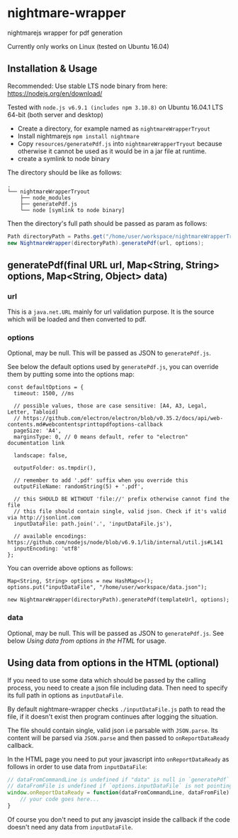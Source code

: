 # nightmare-wrapper

nightmarejs wrapper for pdf generation

Currently only works on Linux (tested on Ubuntu 16.04)

## Installation & Usage

Recommended: Use stable LTS node binary from here: https://nodejs.org/en/download/

Tested with `node.js v6.9.1 (includes npm 3.10.8)` on Ubuntu 16.04.1 LTS 64-bit (both server and desktop)

* Create a directory, for example named as `nightmareWrapperTryout`
* Install nightmarejs `npm install nightmare`
* Copy `resources/generatePdf.js` into `nightmareWrapperTryout` because otherwise it cannot be used as it would be in a jar file at runtime.
* create a symlink to node binary

The directory should be like as follows:

```
.
└── nightmareWrapperTryout
    ├── node_modules
    ├── generatePdf.js
    └── node [symlink to node binary]
```

Then the directory's full path should be passed as param as follows:

```java
Path directoryPath = Paths.get("/home/user/workspace/nightmareWrapperTryout");
new NightmareWrapper(directoryPath).generatePdf(url, options);
```

## generatePdf(final URL url, Map<String, String> options, Map<String, Object> data)

### url

This is a `java.net.URL` mainly for url validation purpose. It is the source which will be loaded and then converted to pdf.

### options

Optional, may be null. This will be passed as JSON to `generatePdf.js`.

See below the default options used by `generatePdf.js`, you can override them by putting some into the options map:

```
const defaultOptions = {
  timeout: 1500, //ms

  // possible values, those are case sensitive: [A4, A3, Legal, Letter, Tabloid]
  // https://github.com/electron/electron/blob/v0.35.2/docs/api/web-contents.md#webcontentsprinttopdfoptions-callback
  pageSize: 'A4',
  marginsType: 0, // 0 means default, refer to "electron" documentation link

  landscape: false,

  outputFolder: os.tmpdir(),

  // remember to add '.pdf' suffix when you override this
  outputFileName: randomString(5) + '.pdf',

  // this SHOULD BE WITHOUT 'file://' prefix otherwise cannot find the file
  // this file should contain single, valid json. Check if it's valid via http://jsonlint.com
  inputDataFile: path.join('.', 'inputDataFile.js'),

  // available encodings: https://github.com/nodejs/node/blob/v6.9.1/lib/internal/util.js#L141
  inputEncoding: 'utf8'
};
```

You can override above options as follows:

```
Map<String, String> options = new HashMap<>();
options.put("inputDataFile", "/home/user/workspace/data.json");

new NightmareWrapper(directoryPath).generatePdf(templateUrl, options);
```

### data

Optional, may be null. This will be passed as JSON to `generatePdf.js`. See below _Using data from options in the HTML_ for usage.

## Using data from options in the HTML (optional)

If you need to use some data which should be passed by the calling process, you need to create a json file including data.
Then need to specify its full path in options as `inputDataFile`.

By default nightmare-wrapper checks `./inputDataFile.js` path to read the file, if it doesn't exist then program continues after logging the situation.

The file should contain single, valid json i.e parsable with `JSON.parse`. Its content will be parsed via `JSON.parse` and then passed to `onReportDataReady` callback.

In the HTML page you need to put your javascript into `onReportDataReady` as follows in order to use data from `inputDataFile`:

```javascript
// dataFromCommandLine is undefined if "data" is null in `generatePdf`
// dataFromFile is undefined if `options.inputDataFile` is not pointing a valid file or left default
window.onReportDataReady = function(dataFromCommandLine, dataFromFile) {
    // your code goes here...
}
```

Of course you don't need to put any javascipt inside the callback if the code doesn't need any data from  `inputDataFile`.
